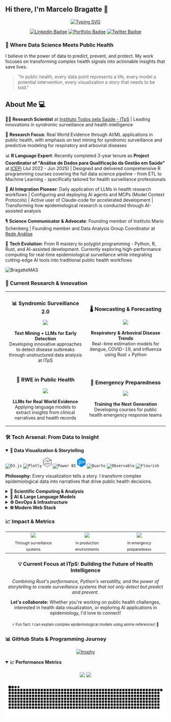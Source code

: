 ## Hi there, I'm Marcelo Bragatte 👋

<div align="center">
  
[![Typing SVG](https://readme-typing-svg.herokuapp.com?font=Fira+Code&pause=1000&color=36BCF7&center=true&vCenter=true&width=600&lines=Transforming+Health+Data+into+Public+Policy;Syndromic+Surveillance+%26+AI+Researcher;Real+World+Evidence+Advocate)](https://git.io/typing-svg)

[![Linkedin Badge](https://img.shields.io/badge/-LinkedIn-blue?style=flat-square&logo=Linkedin&logoColor=white&link=www.linkedin.com/in/bragatte)](https://www.linkedin.com/in/bragatte/)
[![Portfolio Badge](https://img.shields.io/badge/-Portfolio-green?style=flat-square&logo=Portfolio&logoColor=white&link=https://bit.ly/bragatte/)](https://bit.ly/bragatte)
[![Twitter Badge](https://img.shields.io/badge/-Twitter-1DA1F2?style=flat-square&logo=twitter&logoColor=white&link=https://twitter.com/MarceloBragatte)](https://twitter.com/MarceloBragatte)

</div>

### 🔬 Where Data Science Meets Public Health

I believe in the power of data to predict, prevent, and protect. My work focuses on transforming complex health signals into actionable insights that save lives.

> "In public health, every data point represents a life, every model a potential intervention, every visualization a story that needs to be told."

## About Me 💻

👨‍💻 **Research Scientist** at [Instituto Todos pela Saúde - ITpS](https://www.itps.org.br/) | Leading innovations in syndromic surveillance and health intelligence

🧬 **Research Focus**: Real World Evidence through AI/ML applications in public health, with emphasis on text mining for syndromic surveillance and predictive modeling for respiratory and arboviral diseases

📊 **R Language Expert**: Recently completed 3-year tenure as **Project Coordinator of "Análise de Dados para Qualificação da Gestão em Saúde"** at [ICEPi](https://icepi.es.gov.br/) (Jul 2022 - Jun 2025) | Designed and delivered comprehensive R programming courses covering the full data science pipeline - from ETL to Machine Learning - specifically tailored for health surveillance professionals

🤖 **AI Integration Pioneer**: Daily application of LLMs in health research workflows | Configuring and deploying AI agents and MCPs (Model Context Protocols) | Active user of Claude-code for accelerated development | Transforming how epidemiological research is conducted through AI-assisted analysis

🎙️ **Science Communicator & Advocate**: Founding member of Instituto Mario Schenberg | Founding member and Data Analysis Group Coordinator at [Rede Análise](https://redeanalise.com.br/)

🌱 **Tech Evolution**: From R mastery to polyglot programming - Python, R, Rust, and AI-assisted development. Currently exploring high-performance computing for real-time epidemiological surveillance while integrating cutting-edge AI tools into traditional public health workflows

<p align="left"> <img src="https://komarev.com/ghpvc/?username=BragatteMAS" alt="BragatteMAS" /> </p>

### 🚀 Current Research & Innovation

<table>
<tr>
<td width="50%">
<h3 align="center">📊 Syndromic Surveillance 2.0</h3>
<div align="center">
<img src="https://img.shields.io/badge/Status-Active-success?style=for-the-badge" />
<p>
<strong>Text Mining + LLMs for Early Detection</strong><br>
Developing innovative approaches to detect disease outbreaks through unstructured data analysis at ITpS
</p>
</div>
</td>
<td width="50%">
<h3 align="center">🌡️ Nowcasting & Forecasting</h3>
<div align="center">
<img src="https://img.shields.io/badge/Status-In_Progress-yellow?style=for-the-badge" />
<p>
<strong>Respiratory & Arboviral Disease Trends</strong><br>
Real-time estimation models for dengue, COVID-19, and influenza using Rust + Python
</p>
</div>
</td>
</tr>
<tr>
<td width="50%">
<h3 align="center">🏥 RWE in Public Health</h3>
<div align="center">
<img src="https://img.shields.io/badge/Status-Active-success?style=for-the-badge" />
<p>
<strong>LLMs for Real World Evidence</strong><br>
Applying language models to extract insights from clinical narratives and health records
</p>
</div>
</td>
<td width="50%">
<h3 align="center">🚨 Emergency Preparedness</h3>
<div align="center">
<img src="https://img.shields.io/badge/Status-Teaching-blue?style=for-the-badge" />
<p>
<strong>Training the Next Generation</strong><br>
Developing courses for public health emergency response teams
</p>
</div>
</td>
</tr>
</table>

### 🛠️ Tech Arsenal: From Data to Insight

<details open>
<summary><b>🎨 Data Visualization & Storytelling</b></summary>

<code><img height="30" src="https://raw.githubusercontent.com/github/explore/80688e429a7d4ef2fca1e82350fe8e3517d3494d/topics/d3/d3.png" alt="D3.js"></code>
<code><img height="30" src="https://raw.githubusercontent.com/github/explore/80688e429a7d4ef2fca1e82350fe8e3517d3494d/topics/plotly/plotly.png" alt="Plotly"></code>
<code><img height="30" src="https://raw.githubusercontent.com/tidyverse/ggplot2/main/man/figures/logo.png" alt="ggplot2"></code>
<code><img height="30" src="https://raw.githubusercontent.com/microsoft/PowerBI-Icons/main/SVG/Power-BI.svg" alt="Power BI"></code>
<code><img height="30" src="https://raw.githubusercontent.com/rstudio/hex-stickers/master/SVG/shiny.svg" alt="Shiny"></code>
<code><img height="30" src="https://quarto.org/quarto.png" alt="Quarto"></code>
<code><img height="30" src="https://observablehq.com/@observablehq/observable-logo/2/thumbnail.png" alt="Observable"></code>
<code><img height="30" src="https://flourish.studio/images/favicon.png" alt="Flourish"></code>

**Philosophy:** Every visualization tells a story. I transform complex epidemiological data into narratives that drive public health decisions.

</details>

<details>
<summary><b>🧬 Scientific Computing & Analysis</b></summary>

<code><img height="30" src="https://raw.githubusercontent.com/github/explore/80688e429a7d4ef2fca1e82350fe8e3517d3494d/topics/python/python.png" alt="Python"></code>
<code><img height="30" src="https://raw.githubusercontent.com/github/explore/80688e429a7d4ef2fca1e82350fe8e3517d3494d/topics/r/r.png" alt="R"></code>
<code><img height="30" src="https://raw.githubusercontent.com/github/explore/80688e429a7d4ef2fca1e82350fe8e3517d3494d/topics/rust/rust.png" alt="Rust"></code>
<code><img height="30" src="https://raw.githubusercontent.com/github/explore/80688e429a7d4ef2fca1e82350fe8e3517d3494d/topics/sql/sql.png" alt="SQL"></code>
<code><img height="30" src="https://raw.githubusercontent.com/github/explore/80688e429a7d4ef2fca1e82350fe8e3517d3494d/topics/postgresql/postgresql.png" alt="PostgreSQL"></code>
<code><img height="30" src="https://raw.githubusercontent.com/github/explore/80688e429a7d4ef2fca1e82350fe8e3517d3494d/topics/bash/bash.png" alt="Bash"></code>
<code><img height="30" src="https://raw.githubusercontent.com/github/explore/80688e429a7d4ef2fca1e82350fe8e3517d3494d/topics/jupyter-notebook/jupyter-notebook.png" alt="Jupyter"></code>

</details>

<details>
<summary><b>🤖 AI & Large Language Models</b></summary>

<code><img height="30" src="https://www.anthropic.com/images/icons/apple-touch-icon.png" alt="Anthropic Claude"></code>
<code><img height="30" src="https://upload.wikimedia.org/wikipedia/commons/thumb/0/04/ChatGPT_logo.svg/512px-ChatGPT_logo.svg.png" alt="OpenAI"></code>
<code><img height="30" src="https://upload.wikimedia.org/wikipedia/commons/thumb/8/8a/Google_Gemini_logo.svg/512px-Google_Gemini_logo.svg.png" alt="Google Gemini"></code>
<code><img height="30" src="https://mistral.ai/images/logo_hubc88c4ece131b91c7cb753f40ceab4f8_2589_256x0_resize_q97_h2_lanczos_3.webp" alt="Mistral"></code>
<code><img height="30" src="https://github.com/QwenLM/Qwen/raw/main/assets/logo.jpg" alt="Qwen"></code>
<code><img height="30" src="https://python.langchain.com/img/favicon.ico" alt="LangChain"></code>
<code><img height="30" src="https://huggingface.co/front/assets/huggingface_logo-noborder.svg" alt="Hugging Face"></code>

</details>

<details>
<summary><b>⚙️ DevOps & Infrastructure</b></summary>

<code><img height="30" src="https://raw.githubusercontent.com/github/explore/80688e429a7d4ef2fca1e82350fe8e3517d3494d/topics/docker/docker.png" alt="Docker"></code>
<code><img height="30" src="https://raw.githubusercontent.com/github/explore/80688e429a7d4ef2fca1e82350fe8e3517d3494d/topics/git/git.png" alt="Git"></code>
<code><img height="30" src="https://raw.githubusercontent.com/github/explore/80688e429a7d4ef2fca1e82350fe8e3517d3494d/topics/github/github.png" alt="GitHub"></code>
<code><img height="30" src="https://raw.githubusercontent.com/github/explore/80688e429a7d4ef2fca1e82350fe8e3517d3494d/topics/actions/actions.png" alt="GitHub Actions"></code>
<code><img height="30" src="https://coolify.io/coolify-transparent.svg" alt="Coolify"></code>
<code><img height="30" src="https://raw.githubusercontent.com/github/explore/80688e429a7d4ef2fca1e82350fe8e3517d3494d/topics/linux/linux.png" alt="Linux"></code>
<code><img height="30" src="https://raw.githubusercontent.com/github/explore/80688e429a7d4ef2fca1e82350fe8e3517d3494d/topics/macos/macos.png" alt="macOS"></code>
<code><img height="30" src="https://raw.githubusercontent.com/github/explore/80688e429a7d4ef2fca1e82350fe8e3517d3494d/topics/windows/windows.png" alt="Windows"></code>
<code><img height="30" src="https://raw.githubusercontent.com/github/explore/80688e429a7d4ef2fca1e82350fe8e3517d3494d/topics/terminal/terminal.png" alt="Terminal"></code>

</details>

<details>
<summary><b>🌐 Modern Web Stack</b></summary>

<code><img height="30" src="https://raw.githubusercontent.com/github/explore/80688e429a7d4ef2fca1e82350fe8e3517d3494d/topics/html/html.png" alt="HTML5"></code>
<code><img height="30" src="https://raw.githubusercontent.com/github/explore/80688e429a7d4ef2fca1e82350fe8e3517d3494d/topics/css/css.png" alt="CSS3"></code>
<code><img height="30" src="https://raw.githubusercontent.com/github/explore/80688e429a7d4ef2fca1e82350fe8e3517d3494d/topics/typescript/typescript.png" alt="TypeScript"></code>
<code><img height="30" src="https://raw.githubusercontent.com/github/explore/80688e429a7d4ef2fca1e82350fe8e3517d3494d/topics/react/react.png" alt="React"></code>
<code><img height="30" src="https://remix.run/favicon-192.png" alt="Remix"></code>
<code><img height="30" src="https://raw.githubusercontent.com/github/explore/80688e429a7d4ef2fca1e82350fe8e3517d3494d/topics/nextjs/nextjs.png" alt="Next.js"></code>
<code><img height="30" src="https://vitejs.dev/logo.svg" alt="Vite"></code>
<code><img height="30" src="https://raw.githubusercontent.com/github/explore/80688e429a7d4ef2fca1e82350fe8e3517d3494d/topics/flask/flask.png" alt="Flask"></code>

</details>

### 📈 Impact & Metrics

<div align="center">
<table>
<tr>
<td align="center">
<img src="https://img.shields.io/badge/Lives_Impacted-1M+-brightgreen?style=for-the-badge" />
<br><sub>Through surveillance systems</sub>
</td>
<td align="center">
<img src="https://img.shields.io/badge/Models_Deployed-15+-blue?style=for-the-badge" />
<br><sub>In production environments</sub>
</td>
<td align="center">
<img src="https://img.shields.io/badge/Professionals_Trained-500+-orange?style=for-the-badge" />
<br><sub>In emergency preparedness</sub>
</td>
</tr>
</table>
</div>

<div align="center">
  
### 💡 Current Focus at ITpS: Building the Future of Health Intelligence

*Combining Rust's performance, Python's versatility, and the power of storytelling to create surveillance systems that not only detect but predict and prevent.*

**Let's collaborate:** Whether you're working on public health challenges, interested in health data visualization, or exploring AI applications in epidemiology, I'd love to connect!

<sub>⚡ Fun fact: I can explain complex epidemiological models using anime references! 🎌</sub>

</div>

### 📊 GitHub Stats & Programming Journey

<div align="center">
  
[![trophy](https://github-profile-trophy.vercel.app/?username=BragatteMAS&theme=algolia&no-frame=true&row=1&column=6)](https://github.com/ryo-ma/github-profile-trophy)

</div>

<details open>
<summary><b>📈 Performance Metrics</b></summary>
<br>
<div align="center">
  <img height="180em" src="https://github-readme-stats.vercel.app/api?username=BragatteMAS&show_icons=true&theme=react&include_all_commits=true&count_private=true"/>
  <img height="180em" src="https://github-readme-stats.vercel.app/api/top-langs/?username=BragatteMAS&layout=compact&langs_count=8&theme=react"/>
</div>
</details>

<p align="center">
  <img src="https://github.com/BragatteMAS/BragatteMAS/blob/output/github-contribution-grid-snake.svg" alt="snake">
</p>
